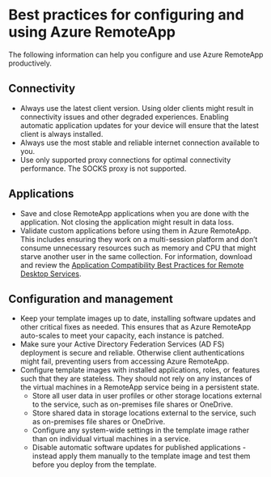 <properties
    pageTitle="Azure RemoteApp best practices"
    description="Best practices for configuring and using RemoteApp."
    services="remoteapp"
    solutions="" documentationCenter=""
    authors="lizap"
    manager="mbaldwin" />

<tags
    ms.service="remoteapp"
    ms.workload="tbd"
    ms.tgt_pltfrm="na"
    ms.devlang="na"
    ms.topic="article"
    ms.date="02/17/2015" 
    ms.author="elizapo" />

# Best practices for configuring and using Azure RemoteApp

The following information can help you configure and use Azure RemoteApp productively.

## Connectivity


- Always use the latest client version. Using older clients might result in connectivity issues and other degraded experiences. Enabling automatic application updates for your device will ensure that the latest client is always installed.
- Always use the most stable and reliable internet connection available to you.  
- Use only supported proxy connections for optimal connectivity performance.  The SOCKS proxy is not supported.

## Applications


- Save and close RemoteApp applications when you are done with the application. Not closing the application might result in data loss.
- Validate custom applications before using them in Azure RemoteApp. This includes ensuring they work on a multi-session platform and don’t consume unnecessary resources such as memory and CPU that might starve another user in the same collection. For information, download and review the [Application Compatibility Best Practices for Remote Desktop Services](http://www.microsoft.com/download/details.aspx?id=18704).

## Configuration and management


- Keep your template images up to date, installing software updates and other critical fixes as needed. This ensures that as Azure RemoteApp auto-scales to meet your capacity, each instance is patched.  
- Make sure your Active Directory Federation Services (AD FS) deployment is secure and reliable. Otherwise client authentications might fail, preventing users from accessing Azure RemoteApp.
- Configure template images with installed applications, roles, or features such that they are stateless. They should not rely on any instances of the virtual machines in a RemoteApp service being in a persistent state.
	- Store all user data in user profiles or other storage locations external to the service, such as on-premises file shares or OneDrive.
	- Store shared data in storage locations external to the service, such as on-premises file shares or OneDrive.
	- Configure any system-wide settings in the template image rather than on individual virtual machines in a service.
	- Disable automatic software updates for published applications - instead apply them manually to the template image and test them before you deploy  from the template.
